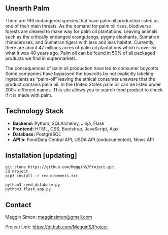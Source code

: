 ## Unearth Palm

There are 193 endangered species that have palm oil production listed as one of their main threats. As the demand for palm oil rises, biodiverse forests are cleared to make way for palm oil plantations. Leaving animals such as the critically endanged orangutangs, pygmy elephants, Sumatran rhinoceroses, and Sumatran tigers with less and less habitat. Currently, there are about 47 millions acres of palm oil plantations which is over 5x what it was 40 years ago. Palm oil can be found in 50% of all packaged products we find in supermarkets.

The consequences of palm oil production have led to consumer boycotts. Some companies have bypassed the boycotts by not explicitly labeling ingredients as “palm-oil” leaving the ethical consumer unaware that the product contains palm oil. In the United States palm oil can be listed under 200+ different names. This site allows you to search food product to check if it is made with palm.

## Technology Stack
   * **Backend:** Python, SQLAlchemy, Jinja, Flask
   * **Frontend:** HTML, CSS, Bootstrap, JavaScript, Ajax
   * **Database:** PostgreSQL
   * **API's:** FoodData Central API, USDA API (undocumented), News API

## Installation [updating]

```
git clone https://github.com/MegginS/Project.git
cd Project
pip3 install -r requirements.txt
```
```
python3 seed_database.py
python3 flask_app.py
```
## Contact 
Meggin Simon: megginsimon@gmail.com

Project Link: https://github.com/MegginS/Project
